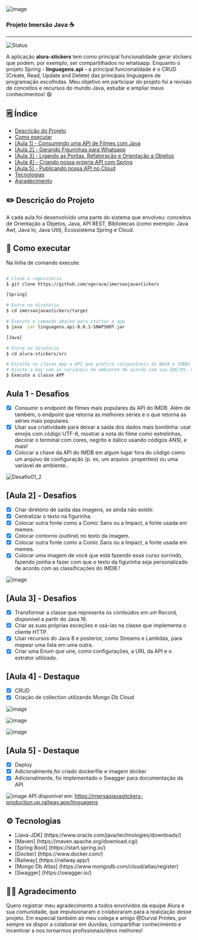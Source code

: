 ![image](https://user-images.githubusercontent.com/26327049/228422772-f199af9f-47c1-43db-a73a-308637ace0f7.png)

<h3> Projeto Imersão Java ☕ </h3>

---

![Status](https://img.shields.io/static/v1?label=STATUS&message=FINALIZADO&color=GREEN&style=for-the-badge)



<p>A aplicação <b>alura-stickers</b> tem como principal funcionalidade gerar stickers que podem, por exemplo, ser compartilhados no whatsapp. Enquanto o projeto Spring - <b>linguagens.api</b> - a principal funcionalidade é o CRUD (Create, Read, Update and Delete) das principais linguagens de programação escolhidas. Meu objetivo em participar do projeto foi a revisão de conceitos e recursos do mundo Java, estudar e ampliar meus conhecimentos! 😄</p>


##  🗒️ Índice

* [Descrição do Projeto](#descricao-do-projeto)
* [Como executar](#como-executar)
* [[Aula 1] - Consumindo uma API de Filmes com Java](#aula-1)
* [[Aula 2] - Gerando Figurinhas para Whatsapp](#aula2)
* [[Aula 3] - Ligando as Pontas, Refatoração e Orientação a Objetos](#aula3)
* [[Aula 4] - Criando nossa própria API com Spring](#aula4)
* [[Aula 5] - Publicando nossa API no Cloud](#aula5)
* [Tecnologias](#tecnologias)
* [Agradecimento](#agradecimento)

 <h2>✏️ Descrição do Projeto</h2><a name = "descricao-do-projeto"></a>

<p>A cada aula foi desenvolvido uma parte do sistema que envolveu: conceitos de Orientação a Objetos, Java, API REST, Bibliotecas (como exemplo: Java Awt, Java Io, Java Util), Ecossistema Spring e Cloud.</p>

<h2> 🎯 Como executar </h2><a name = "como-executar"></a>

Na linha de comando execute:

```bash

# Clone o repositório
$ git clone https://github.com/vgerace/imersaojavastickers

[Spring]

# Entre no diretório
$ cd imersaojavastickers/target

# Execute o comando abaixo para startar o app
$ java -jar linguagens.api-0.0.1-SNAPSHOT.jar

[Java]

# Entre no diretório
$ cd alura-stickers/src

# Escolha na classe App a API que prefira (disponíveis da NASA e IMDB)
# Ajuste a key com as variáveis de ambiente de acordo com sua IDE/OS, no exemplo: (nasaApiKey, imdbApiKey...)
$ Execute a classe APP

```

<h2> Aula 1 - Desafios </h2><a name = "aula-1"></a>

- [x] Consumir o endpoint de filmes mais populares da API do IMDB. Além de também, o endpoint que retorna as melhores séries e o que retorna as séries mais populares.
- [x] Usar sua criatividade para deixar a saída dos dados mais bonitinha: usar emojis com código UTF-8, mostrar a nota do filme como estrelinhas, decorar o terminal com cores, negrito e itálico usando códigos ANSI, e mais!
- [x] Colocar a chave da API do IMDB em algum lugar fora do código como um arquivo de configuração (p. ex, um arquivo .properties) ou uma variável de ambiente..

![Desafio01_2](https://user-images.githubusercontent.com/26327049/229339838-b4e2d549-18b8-4002-8332-b32a9232c8e8.png)

<h2> [Aula 2] - Desafios </h2><a name = "aula2"></a>

- [x] Criar diretório de saída das imagens, se ainda não existir.
- [x] Centralizar o texto na figurinha.
- [x] Colocar outra fonte como a Comic Sans ou a Impact, a fonte usada em memes.
- [x] Colocar contorno (outline) no texto da imagem.
- [x] Colocar outra fonte como a Comic Sans ou a Impact, a fonte usada em memes.
- [x] Colocar uma imagem de você que está fazendo esse curso sorrindo, fazendo joinha e fazer com que o texto da figurinha seja personalizado de acordo com as classificações do IMDB.!

![image](https://user-images.githubusercontent.com/26327049/229340377-bb05a7a0-41d7-4268-942e-008f3956ad65.png)

<h2> [Aula 3] - Desafios </h2><a name = "aula3"></a>

- [x] Transformar a classe que representa os conteúdos em um Record, disponível a partir do Java 16.
- [x] Criar as suas próprias exceções e usá-las na classe que implementa o cliente HTTP.
- [x] Usar recursos do Java 8 e posterior, como Streams e Lambdas, para mapear uma lista em uma outra. 
- [x] Criar uma Enum que une, como configurações, a URL da API e o extrator utilizado.

<h2> [Aula 4] - Destaque </h2><a name = "aula4"></a>

- [x] CRUD
- [x] Criação de collection utilizando Mongo Db Cloud

![image](https://user-images.githubusercontent.com/26327049/229343506-f8aca9db-d172-4abb-8c54-23a19a6a464a.png)

![image](https://user-images.githubusercontent.com/26327049/229343617-fcdbef4d-2e47-4439-ab1c-47b237b64c3a.png)

![image](https://user-images.githubusercontent.com/26327049/229342936-6336121c-db4d-44d0-bf75-f04471271e58.png)


<h2> [Aula 5] - Destaque </h2><a name = "aula5"></a>

- [x] Deploy
- [x] Adicionalmente,foi criado dockerfile e imagem docker
- [x] Adicionalmente, foi implementado o Swagger para documentação da API

![image](https://user-images.githubusercontent.com/26327049/229342859-a5039e84-2b89-4110-b882-eca5e1618756.png)
API disponível em: https://imersaojavastickers-production.up.railway.app/linguagens

<h2>⚙️ Tecnologias</h2><a name = "tecnologias"></a>
<ul>
<li>[Java-JDK] (https://www.oracle.com/java/technologies/downloads/)</li>
<li>[Maven] (https://maven.apache.org/download.cgi)</li>
<li>[Spring Boot] (https://start.spring.io/)</li>
<li>[Docker] (https://www.docker.com/)</li>
<li>[Railway] (https://railway.app/)</li>
<li>[Mongo Db Atlas] (https://www.mongodb.com/cloud/atlas/register)</li>
<li>[Swagger] (https://swagger.io/)</li>
</ul>

<h2>👏🏾 Agradecimento</h2><a name = "agradecimento"></a>
<p> Quero registrar meu agradecimento a todos envolvidos da equipe Alura e sua comunidade, que impulsionaram e colaboraram para a realização desse projeto. Em especial também ao meu colega e amigo @Durval Printes, por sempre se dispor a colaborar em dúvidas, compartilhar conhecimento e incentivar a nos tornarmos profissionais/devs melhores!</p>

